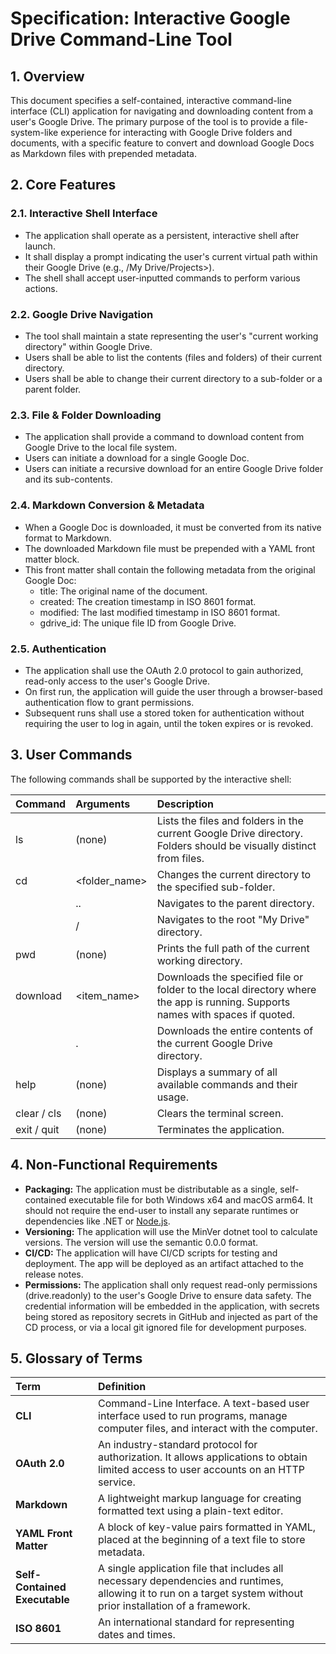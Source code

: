 # **Specification: Interactive Google Drive Command-Line Tool**

## **1\. Overview**

This document specifies a self-contained, interactive command-line interface (CLI) application for navigating and downloading content from a user's Google Drive. The primary purpose of the tool is to provide a file-system-like experience for interacting with Google Drive folders and documents, with a specific feature to convert and download Google Docs as Markdown files with prepended metadata.

## **2\. Core Features**

### **2.1. Interactive Shell Interface**

* The application shall operate as a persistent, interactive shell after launch.  
* It shall display a prompt indicating the user's current virtual path within their Google Drive (e.g., /My Drive/Projects\>).  
* The shell shall accept user-inputted commands to perform various actions.

### **2.2. Google Drive Navigation**

* The tool shall maintain a state representing the user's "current working directory" within Google Drive.  
* Users shall be able to list the contents (files and folders) of their current directory.  
* Users shall be able to change their current directory to a sub-folder or a parent folder.

### **2.3. File & Folder Downloading**

* The application shall provide a command to download content from Google Drive to the local file system.  
* Users can initiate a download for a single Google Doc.  
* Users can initiate a recursive download for an entire Google Drive folder and its sub-contents.

### **2.4. Markdown Conversion & Metadata**

* When a Google Doc is downloaded, it must be converted from its native format to Markdown.  
* The downloaded Markdown file must be prepended with a YAML front matter block.  
* This front matter shall contain the following metadata from the original Google Doc:  
  * title: The original name of the document.  
  * created: The creation timestamp in ISO 8601 format.  
  * modified: The last modified timestamp in ISO 8601 format.  
  * gdrive\_id: The unique file ID from Google Drive.

### **2.5. Authentication**

* The application shall use the OAuth 2.0 protocol to gain authorized, read-only access to the user's Google Drive.  
* On first run, the application will guide the user through a browser-based authentication flow to grant permissions.  
* Subsequent runs shall use a stored token for authentication without requiring the user to log in again, until the token expires or is revoked.

## **3\. User Commands**

The following commands shall be supported by the interactive shell:

| Command | Arguments | Description |
| :---- | :---- | :---- |
| ls | (none) | Lists the files and folders in the current Google Drive directory. Folders should be visually distinct from files. |
| cd | \<folder\_name\> | Changes the current directory to the specified sub-folder. |
|  | .. | Navigates to the parent directory. |
|  | / | Navigates to the root "My Drive" directory. |
| pwd | (none) | Prints the full path of the current working directory. |
| download | \<item\_name\> | Downloads the specified file or folder to the local directory where the app is running. Supports names with spaces if quoted. |
|  | . | Downloads the entire contents of the current Google Drive directory. |
| help | (none) | Displays a summary of all available commands and their usage. |
| clear / cls | (none) | Clears the terminal screen. |
| exit / quit | (none) | Terminates the application. |

## **4\. Non-Functional Requirements**

* **Packaging:** The application must be distributable as a single, self-contained executable file for both Windows x64 and macOS arm64. It should not require the end-user to install any separate runtimes or dependencies like .NET or [Node.js](http://Node.js).  
* **Versioning:** The application will use the MinVer dotnet tool to calculate versions. The version will use the semantic 0.0.0 format.  
* **CI/CD:** The application will have CI/CD scripts for testing and deployment. The app will be deployed as an artifact attached to the release notes.  
* **Permissions:** The application shall only request read-only permissions (drive.readonly) to the user's Google Drive to ensure data safety. The credential information will be embedded in the application, with secrets being stored as repository secrets in GitHub and injected as part of the CD process, or via a local git ignored file for development purposes.

## **5\. Glossary of Terms**

| Term | Definition |
| :---- | :---- |
| **CLI** | Command-Line Interface. A text-based user interface used to run programs, manage computer files, and interact with the computer. |
| **OAuth 2.0** | An industry-standard protocol for authorization. It allows applications to obtain limited access to user accounts on an HTTP service. |
| **Markdown** | A lightweight markup language for creating formatted text using a plain-text editor. |
| **YAML Front Matter** | A block of key-value pairs formatted in YAML, placed at the beginning of a text file to store metadata. |
| **Self-Contained Executable** | A single application file that includes all necessary dependencies and runtimes, allowing it to run on a target system without prior installation of a framework. |
| **ISO 8601** | An international standard for representing dates and times. |

